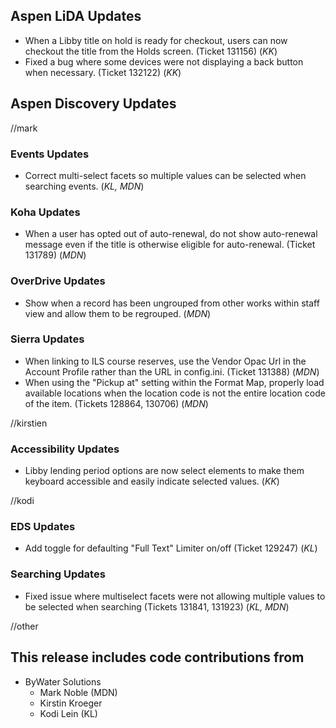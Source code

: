 ## Aspen LiDA Updates
- When a Libby title on hold is ready for checkout, users can now checkout the title from the Holds screen. (Ticket 131156) (*KK*)
- Fixed a bug where some devices were not displaying a back button when necessary. (Ticket 132122) (*KK*)

## Aspen Discovery Updates
//mark
### Events Updates
- Correct multi-select facets so multiple values can be selected when searching events. (*KL, MDN*) 

### Koha Updates
- When a user has opted out of auto-renewal, do not show auto-renewal message even if the title is otherwise eligible for auto-renewal.  (Ticket 131789) (*MDN*)

### OverDrive Updates
- Show when a record has been ungrouped from other works within staff view and allow them to be regrouped. (*MDN*) 

### Sierra Updates
- When linking to ILS course reserves, use the Vendor Opac Url in the Account Profile rather than the URL in config.ini. (Ticket 131388) (*MDN*)
- When using the "Pickup at" setting within the Format Map, properly load available locations when the location code is not the entire location code of the item. (Tickets 128864, 130706) (*MDN*)

//kirstien
### Accessibility Updates
- Libby lending period options are now select elements to make them keyboard accessible and easily indicate selected values. (*KK*)

//kodi
### EDS Updates
- Add toggle for defaulting "Full Text" Limiter on/off (Ticket 129247) (*KL*)

### Searching Updates
- Fixed issue where multiselect facets were not allowing multiple values to be selected when searching (Tickets 131841, 131923) (*KL, MDN*)


//other


## This release includes code contributions from
- ByWater Solutions
  - Mark Noble (MDN)
  - Kirstin Kroeger
  - Kodi Lein (KL)
